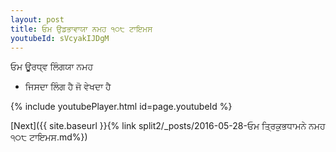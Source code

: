 ```yaml
---
layout: post
title: ਓਮ ਉਡਭਾਵਾਯਾ ਨਮਹ ੧੦੮ ਟਾਇਮਸ
youtubeId: sVcyakIJDgM
---
```

 
 
 ਓਮ ਊਰਧ੍ਵ ਲਿੰਗਯਾ ਨਮਹ  
 
 -  ਜਿਸਦਾ ਲਿੰਗ ਹੈ ਜੋ ਵੇਖਦਾ ਹੈ 
 
  
 
  
 
 
 
 
 
 


{% include youtubePlayer.html id=page.youtubeId %}
 
[Next]({{ site.baseurl }}{% link  split2/_posts/2016-05-28-ਓਮ ਤ੍ਰਿਕੁਭਧਾਮਨੇ ਨਮਹ ੧੦੮ ਟਾਇਮਸ.md%})
 

